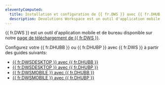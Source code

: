 ```yaml
---
eleventyComputed:
  title: Installation et configuration de {{ fr.DWS }} avec {{ fr.DHUB }}
  description: Devolutions Workspace est un outil d'application mobile et de bureau disponible sur notre page de téléchargement de {{ fr.DWS }} qui peut être utilisé avec {{ fr.DHUB }}.
---
```

{{ fr.DWS }} est un outil d'application mobile et de bureau disponible sur notre [page de téléchargement de {{ fr.DWS }}](https://devolutions.net/fr/workspace/).

Configurez votre {{ fr.DHUBB }} ou {{ fr.DHUBP }} avec {{ fr.DWS }} à partir des guides suivants:

* [{{ fr.DWSDESKTOP }} avec {{ fr.DHUBB }}](/fr/hub/workspace/installation-setup/setup-desktop-hub-business/)
* [{{ fr.DWSDESKTOP }} avec {{ fr.DHUBP }}](/fr/hub/workspace/installation-setup/setup-desktop-hub-personal/)
* [{{ fr.DWSMOBILE }} avec {{ fr.DHUBB }}](/fr/hub/workspace/installation-setup/setup-mobile-hub-business/)
* [{{ fr.DWSMOBILE }} avec {{ fr.DHUBP }}](/fr/hub/workspace/installation-setup/setup-mobile-hub-personal/)
